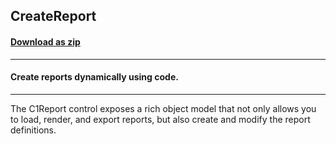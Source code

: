 ## CreateReport
#### [Download as zip](https://grapecity.github.io/DownGit/#/home?url=https://github.com/GrapeCity/ComponentOne-WinForms-Samples/tree/master/NetFramework\Reports\C1Report\VB\CreateReport)
____
#### Create reports dynamically using code.
____
The C1Report control exposes a rich object model that not only allows you to load, render, and export reports, but also create and modify the report definitions. 